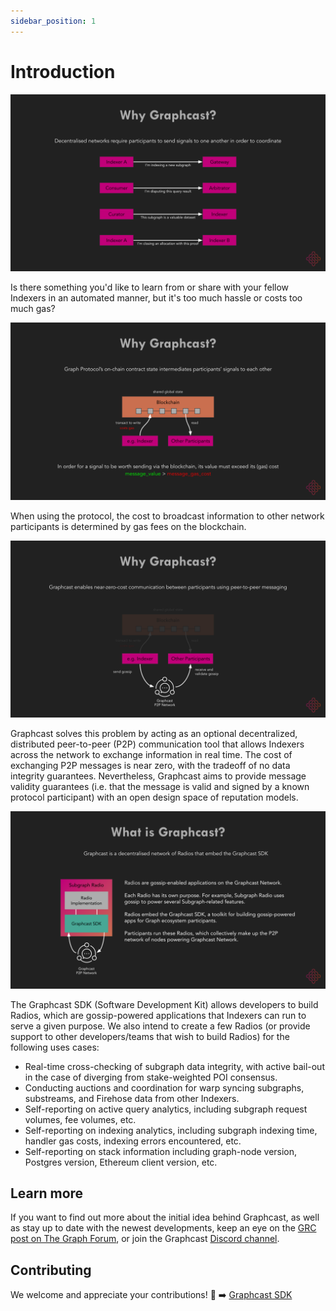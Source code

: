 ```yaml
---
sidebar_position: 1
---
```


# Introduction

![Why Graphcast 1](/img/graphcast-why-signals.svg)

Is there something you'd like to learn from or share with your fellow Indexers in an automated manner, but it's too much hassle or costs too much gas?

![Why Graphcast 2](/img/graphcast-why-blockchain.svg)

When using the protocol, the cost to broadcast information to other network participants is determined by gas fees on the blockchain.

![Why Graphcast 3](/img/graphcast-why-gossip.svg)

Graphcast solves this problem by acting as an optional decentralized, distributed peer-to-peer (P2P) communication tool that allows Indexers across the network to exchange information in real time. The cost of exchanging P2P messages is near zero, with the tradeoff of no data integrity guarantees. Nevertheless, Graphcast aims to provide message validity guarantees (i.e. that the message is valid and signed by a known protocol participant) with an open design space of reputation models.

![What is Graphcast](/img/graphcast-what.svg)

The Graphcast SDK (Software Development Kit) allows developers to build Radios, which are gossip-powered applications that Indexers can run to serve a given purpose. We also intend to create a few Radios (or provide support to other developers/teams that wish to build Radios) for the following uses cases:

- Real-time cross-checking of subgraph data integrity, with active bail-out in the case of diverging from stake-weighted POI consensus.
- Conducting auctions and coordination for warp syncing subgraphs, substreams, and Firehose data from other Indexers.
- Self-reporting on active query analytics, including subgraph request volumes, fee volumes, etc.
- Self-reporting on indexing analytics, including subgraph indexing time, handler gas costs, indexing errors encountered, etc.
- Self-reporting on stack information including graph-node version, Postgres version, Ethereum client version, etc.

## Learn more

If you want to find out more about the initial idea behind Graphcast, as well as stay up to date with the newest developments, keep an eye on the [GRC post on The Graph Forum](https://forum.thegraph.com/t/grc-001-graphcast-a-gossip-network-for-indexers/3544), or join the Graphcast [Discord channel](https://discord.com/channels/438038660412342282/1087503343410225152).

## Contributing

We welcome and appreciate your contributions! 🤝 ➡️ [Graphcast SDK](https://github.com/graphops/graphcast-sdk)
